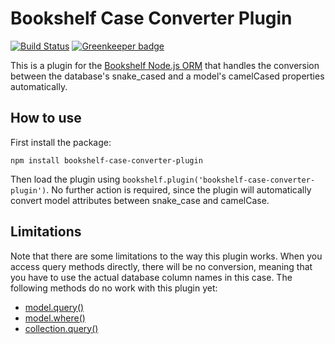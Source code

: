 # Bookshelf Case Converter Plugin

[![Build Status](https://travis-ci.com/bookshelf/case-converter-plugin.svg?branch=master)](https://travis-ci.com/bookshelf/case-converter-plugin) [![Greenkeeper badge](https://badges.greenkeeper.io/bookshelf/case-converter-plugin.svg)](https://greenkeeper.io/)

This is a plugin for the [Bookshelf Node.js ORM](https://bookshelfjs.org/) that handles the conversion between the
database's snake_cased and a model's camelCased properties automatically.

## How to use

First install the package:

    npm install bookshelf-case-converter-plugin

Then load the plugin using `bookshelf.plugin('bookshelf-case-converter-plugin')`. No further action is required, since
the plugin will automatically convert model attributes between snake_case and camelCase.

## Limitations

Note that there are some limitations to the way this plugin works. When you access query methods directly, there will be
no conversion, meaning that you have to use the actual database column names in this case. The following methods do no
work with this plugin yet:

- [model.query()](https://bookshelfjs.org/api.html#Model-instance-query)
- [model.where()](https://bookshelfjs.org/api.html#Model-instance-where)
- [collection.query()](https://bookshelfjs.org/api.html#Collection-instance-query)
